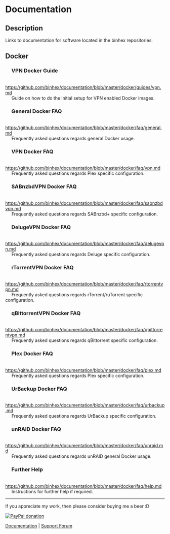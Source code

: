 # **Documentation**

## **Description**
Links to documentation for software located in the binhex repositories.

## Docker

### &nbsp;&nbsp;&nbsp;&nbsp; VPN Docker Guide
&nbsp;&nbsp;&nbsp;&nbsp; https://github.com/binhex/documentation/blob/master/docker/guides/vpn.md  
&nbsp;&nbsp;&nbsp;&nbsp; Guide on how to do the initial setup for VPN enabled Docker images.

### &nbsp;&nbsp;&nbsp;&nbsp; General Docker FAQ
&nbsp;&nbsp;&nbsp;&nbsp; https://github.com/binhex/documentation/blob/master/docker/faq/general.md  
&nbsp;&nbsp;&nbsp;&nbsp; Frequently asked questions regards general Docker usage.

### &nbsp;&nbsp;&nbsp;&nbsp; VPN Docker FAQ
&nbsp;&nbsp;&nbsp;&nbsp; https://github.com/binhex/documentation/blob/master/docker/faq/vpn.md  
&nbsp;&nbsp;&nbsp;&nbsp; Frequently asked questions regards Plex specific configuration.

### &nbsp;&nbsp;&nbsp;&nbsp; SABnzbdVPN Docker FAQ
&nbsp;&nbsp;&nbsp;&nbsp; https://github.com/binhex/documentation/blob/master/docker/faq/sabnzbdvpn.md  
&nbsp;&nbsp;&nbsp;&nbsp; Frequently asked questions regards SABnzbd+ specific configuration.

### &nbsp;&nbsp;&nbsp;&nbsp; DelugeVPN Docker FAQ
&nbsp;&nbsp;&nbsp;&nbsp; https://github.com/binhex/documentation/blob/master/docker/faq/delugevpn.md  
&nbsp;&nbsp;&nbsp;&nbsp; Frequently asked questions regards Deluge specific configuration.

### &nbsp;&nbsp;&nbsp;&nbsp; rTorrentVPN Docker FAQ
&nbsp;&nbsp;&nbsp;&nbsp; https://github.com/binhex/documentation/blob/master/docker/faq/rtorrentvpn.md  
&nbsp;&nbsp;&nbsp;&nbsp; Frequently asked questions regards rTorrent/ruTorrent specific configuration.

### &nbsp;&nbsp;&nbsp;&nbsp; qBittorrentVPN Docker FAQ
&nbsp;&nbsp;&nbsp;&nbsp; https://github.com/binhex/documentation/blob/master/docker/faq/qbittorrentvpn.md  
&nbsp;&nbsp;&nbsp;&nbsp; Frequently asked questions regards qBittorrent specific configuration.

### &nbsp;&nbsp;&nbsp;&nbsp; Plex Docker FAQ
&nbsp;&nbsp;&nbsp;&nbsp; https://github.com/binhex/documentation/blob/master/docker/faq/plex.md  
&nbsp;&nbsp;&nbsp;&nbsp; Frequently asked questions regards Plex specific configuration.

### &nbsp;&nbsp;&nbsp;&nbsp; UrBackup Docker FAQ
&nbsp;&nbsp;&nbsp;&nbsp; https://github.com/binhex/documentation/blob/master/docker/faq/urbackup.md  
&nbsp;&nbsp;&nbsp;&nbsp; Frequently asked questions regards UrBackup specific configuration.

### &nbsp;&nbsp;&nbsp;&nbsp; unRAID Docker FAQ
&nbsp;&nbsp;&nbsp;&nbsp; https://github.com/binhex/documentation/blob/master/docker/faq/unraid.md  
&nbsp;&nbsp;&nbsp;&nbsp; Frequently asked questions regards unRAID general Docker usage.

### &nbsp;&nbsp;&nbsp;&nbsp; Further Help
&nbsp;&nbsp;&nbsp;&nbsp; https://github.com/binhex/documentation/blob/master/docker/faq/help.md  
&nbsp;&nbsp;&nbsp;&nbsp; Instructions for further help if required.

---
If you appreciate my work, then please consider buying me a beer  :D

[![PayPal donation](https://www.paypal.com/en_US/i/btn/btn_donate_SM.gif)](https://www.paypal.com/cgi-bin/webscr?cmd=_s-xclick&hosted_button_id=MM5E27UX6AUU4)

[Documentation](https://github.com/binhex/documentation) | [Support Forum](http://lime-technology.com/forum/index.php?topic=45811.0)